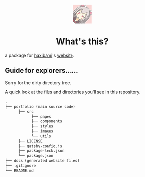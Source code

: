 <p align="center">
  <a href="https://haxibami.github.io">
    <img alt="haxibami" src="portfolio/src/images/apple_icon.jpeg" width="60" />
  </a>
</p>
<h1 align="center">
  What's this?
</h1>

a package for [haxibami](https://twitter.com/haxibami)'s [website](https://haxibami.github.io).

## Guide for explorers......

Sorry for the dirty directory tree.

A quick look at the files and directories you'll see in this repository.

    .
    ├── portfolio (main source code)
          ├── src
                ├── pages
                ├── components
                ├── styles
                ├── images
                └── utils
          ├── LICENSE
          ├── gatsby-config.js
          ├── package-lock.json
          └── package.json
    ├── docs (generated website files)
    ├── .gitignore
    └── README.md



